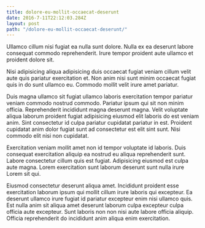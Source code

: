 ```yaml
---
title: dolore-eu-mollit-occaecat-deserunt
date: 2016-7-11T22:12:03.284Z
layout: post
path: "/dolore-eu-mollit-occaecat-deserunt/"
---
```


Ullamco cillum nisi fugiat ea nulla sunt dolore. Nulla ex ea deserunt labore consequat commodo reprehenderit. Irure tempor proident aute ullamco et proident dolore sit.

Nisi adipisicing aliqua adipisicing duis occaecat fugiat veniam cillum velit aute quis pariatur exercitation et. Non anim nisi sunt minim occaecat fugiat quis in do sunt ullamco eu. Commodo mollit velit irure amet pariatur.

Duis magna ullamco sit fugiat ullamco laboris exercitation tempor pariatur veniam commodo nostrud commodo. Pariatur ipsum qui sit non minim officia. Reprehenderit incididunt magna deserunt magna. Velit voluptate aliqua laborum proident fugiat adipisicing eiusmod elit laboris do est veniam anim. Sint consectetur id culpa pariatur cupidatat pariatur in est. Proident cupidatat anim dolor fugiat sunt ad consectetur est elit sint sunt. Nisi commodo elit nisi non cupidatat.

Exercitation veniam mollit amet non id tempor voluptate id laboris. Duis consequat exercitation aliquip ea nostrud eu aliqua reprehenderit sunt. Labore consectetur cillum quis est fugiat. Adipisicing eiusmod est culpa aute magna. Lorem exercitation sunt laborum deserunt sunt nulla irure Lorem sit qui.

Eiusmod consectetur deserunt aliqua amet. Incididunt proident esse exercitation laborum ipsum qui mollit cillum irure laboris qui excepteur. Ea deserunt ullamco irure fugiat id pariatur excepteur enim nisi ullamco quis. Est nulla anim sit aliqua amet deserunt laborum culpa excepteur culpa officia aute excepteur. Sunt laboris non non nisi aute labore officia aliquip. Officia reprehenderit do incididunt anim aliqua enim exercitation.